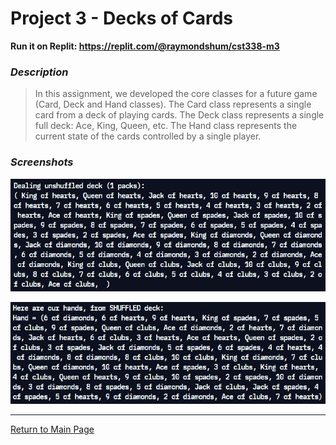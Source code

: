 # Project 3 - Decks of Cards

**Run it on Replit: https://replit.com/@raymondshum/cst338-m3** 

### _Description_ 
> In this assignment, we developed the core classes for a future game (Card, Deck and Hand classes). The Card class represents a single card from a deck of playing cards. The Deck class represents a single full deck: Ace, King, Queen, etc. The Hand class represents the current state of the cards controlled by a single player.

### _Screenshots_

![Sample](../Images/m3/sample1.JPG)

![Sample](../Images/m3/sample2.JPG)

---

[Return to Main Page](https://github.com/raymondshum/CST338)